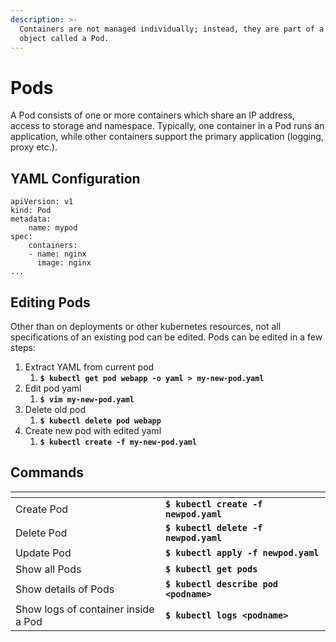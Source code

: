 ```yaml
---
description: >-
  Containers are not managed individually; instead, they are part of a larger
  object called a Pod.
---
```


# Pods

A Pod consists of one or more containers which share an IP address, access to storage and namespace. Typically, one container in a Pod runs an application, while other containers support the primary application (logging, proxy etc.).

## YAML Configuration

```
apiVersion: v1
kind: Pod
metadata: 
    name: mypod
spec:
    containers:
    - name: nginx
      image: nginx
...
```

## Editing Pods

Other than on deployments or other kubernetes resources, not all specifications of an existing pod can be edited. Pods can be edited in a few steps:

1. Extract YAML from current pod
   1. **`$ kubectl get pod webapp -o yaml > my-new-pod.yaml`**
2. Edit pod yaml&#x20;
   1. **`$ vim my-new-pod.yaml`**
3. Delete old pod
   1. **`$ kubectl delete pod webapp`**
4. Create new pod with edited yaml
   1. **`$ kubectl create -f my-new-pod.yaml`**

## Commands

<table data-header-hidden><thead><tr><th width="224"></th><th></th></tr></thead><tbody><tr><td>Create Pod</td><td><strong><code>$ kubectl create -f newpod.yaml</code></strong></td></tr><tr><td>Delete Pod</td><td><strong><code>$ kubectl delete -f newpod.yaml</code></strong></td></tr><tr><td>Update Pod</td><td><strong><code>$ kubectl apply -f newpod.yaml</code></strong></td></tr><tr><td>Show all Pods</td><td><strong><code>$ kubectl get pods</code></strong></td></tr><tr><td>Show details of Pods</td><td><strong><code>$ kubectl describe pod &#x3C;podname></code></strong></td></tr><tr><td>Show logs of container inside a Pod</td><td><strong><code>$ kubectl logs &#x3C;podname></code></strong></td></tr></tbody></table>
